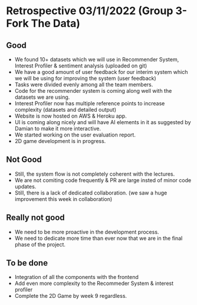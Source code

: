 # Retrospective 03/11/2022 (Group 3- Fork The Data)

## Good

- We found 10+ datasets which we will use in Recommender System, Interest Profiler & sentiment analysis (uploaded on git)
- We have a good amount of user feedback for our interim system which we will be using for improving the system (user feedback)
- Tasks were divided evenly among all the team members.
- Code for the recommender system is coming along well with the datasets we are using.
- Interest Profiler now has multiple reference points to increase complexity (datasets and detailed output)
- Website is now hosted on AWS & Heroku app.
- UI is coming along nicely and will have AI elements in it as suggested by Damian to make it more interactive.
- We started working on the user evaluation report.
- 2D game development is in progress. 

## Not Good

- Still, the system flow is not completely coherent with the lectures.
- We are not comiting code frequently & PR are large insted of minor code updates.
- Still, there is a lack of dedicated collaboration. (we saw a huge improvement this week in collaboration)

## Really not good

- We need to be more proactive in the development process.
- We need to dedicate more time than ever now that we are in the final phase of the project.

## To be done

- Integration of all the components with the frontend
- Add even more complexity to the Recommeder System & interest profiler
- Complete the 2D Game by week 9 regardless.

